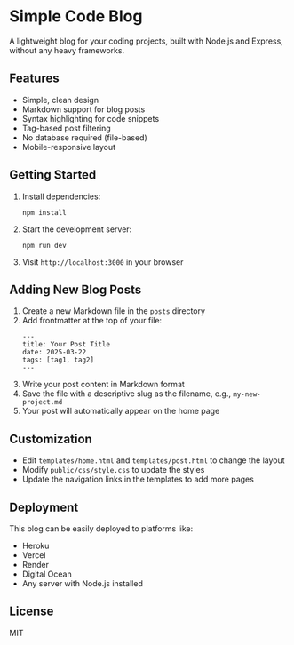 # Simple Code Blog

A lightweight blog for your coding projects, built with Node.js and Express, without any heavy frameworks.

## Features

- Simple, clean design
- Markdown support for blog posts
- Syntax highlighting for code snippets
- Tag-based post filtering
- No database required (file-based)
- Mobile-responsive layout

## Getting Started

1. Install dependencies:
   ```
   npm install
   ```

2. Start the development server:
   ```
   npm run dev
   ```

3. Visit `http://localhost:3000` in your browser

## Adding New Blog Posts

1. Create a new Markdown file in the `posts` directory
2. Add frontmatter at the top of your file:
   ```
   ---
   title: Your Post Title
   date: 2025-03-22
   tags: [tag1, tag2]
   ---
   ```
3. Write your post content in Markdown format
4. Save the file with a descriptive slug as the filename, e.g., `my-new-project.md`
5. Your post will automatically appear on the home page

## Customization

- Edit `templates/home.html` and `templates/post.html` to change the layout
- Modify `public/css/style.css` to update the styles
- Update the navigation links in the templates to add more pages

## Deployment

This blog can be easily deployed to platforms like:
- Heroku
- Vercel
- Render
- Digital Ocean
- Any server with Node.js installed

## License

MIT
